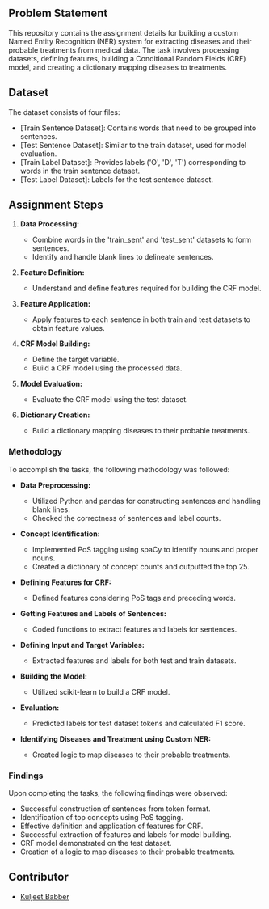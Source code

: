 ## Problem Statement

This repository contains the assignment details for building a custom Named Entity Recognition (NER) system for extracting diseases and their probable treatments from medical data. The task involves processing datasets, defining features, building a Conditional Random Fields (CRF) model, and creating a dictionary mapping diseases to treatments.

## Dataset

The dataset consists of four files:

- [Train Sentence Dataset]: Contains words that need to be grouped into sentences.
- [Test Sentence Dataset]: Similar to the train dataset, used for model evaluation.
- [Train Label Dataset]: Provides labels ('O', 'D', 'T') corresponding to words in the train sentence dataset.
- [Test Label Dataset]: Labels for the test sentence dataset.

## Assignment Steps

1. **Data Processing:**
    - Combine words in the 'train_sent' and 'test_sent' datasets to form sentences.
    - Identify and handle blank lines to delineate sentences.

2. **Feature Definition:**
    - Understand and define features required for building the CRF model.

3. **Feature Application:**
    - Apply features to each sentence in both train and test datasets to obtain feature values.

4. **CRF Model Building:**
    - Define the target variable.
    - Build a CRF model using the processed data.

5. **Model Evaluation:**
    - Evaluate the CRF model using the test dataset.

6. **Dictionary Creation:**
    - Build a dictionary mapping diseases to their probable treatments.

### Methodology

To accomplish the tasks, the following methodology was followed:

- **Data Preprocessing:**
  - Utilized Python and pandas for constructing sentences and handling blank lines.
  - Checked the correctness of sentences and label counts.

- **Concept Identification:**
  - Implemented PoS tagging using spaCy to identify nouns and proper nouns.
  - Created a dictionary of concept counts and outputted the top 25.

- **Defining Features for CRF:**
  - Defined features considering PoS tags and preceding words.

- **Getting Features and Labels of Sentences:**
  - Coded functions to extract features and labels for sentences.

- **Defining Input and Target Variables:**
  - Extracted features and labels for both test and train datasets.

- **Building the Model:**
  - Utilized scikit-learn to build a CRF model.

- **Evaluation:**
  - Predicted labels for test dataset tokens and calculated F1 score.

- **Identifying Diseases and Treatment using Custom NER:**
  - Created logic to map diseases to their probable treatments.

### Findings

Upon completing the tasks, the following findings were observed:

- Successful construction of sentences from token format.
- Identification of top concepts using PoS tagging.
- Effective definition and application of features for CRF.
- Successful extraction of features and labels for model building.
- CRF model demonstrated on the test dataset.
- Creation of a logic to map diseases to their probable treatments.

## Contributor
- [Kuljeet Babber](https://github.com/kuljeetbabber)

